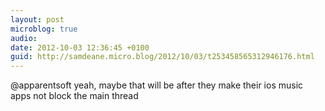 ```yaml
---
layout: post
microblog: true
audio: 
date: 2012-10-03 12:36:45 +0100
guid: http://samdeane.micro.blog/2012/10/03/t253458565312946176.html
---
```

@apparentsoft yeah, maybe that will be after they make their ios music apps not block the main thread

